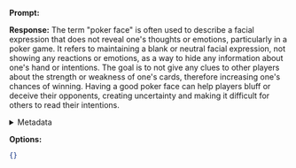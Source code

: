 **Prompt:**


**Response:**
The term "poker face" is often used to describe a facial expression that does not reveal one's thoughts or emotions, particularly in a poker game. It refers to maintaining a blank or neutral facial expression, not showing any reactions or emotions, as a way to hide any information about one's hand or intentions. The goal is to not give any clues to other players about the strength or weakness of one's cards, therefore increasing one's chances of winning. Having a good poker face can help players bluff or deceive their opponents, creating uncertainty and making it difficult for others to read their intentions.

<details><summary>Metadata</summary>

- Duration: 3840 ms
- Datetime: 2023-09-01T20:54:14.589544
- Model: gpt-3.5-turbo-0613

</details>

**Options:**
```json
{}
```

